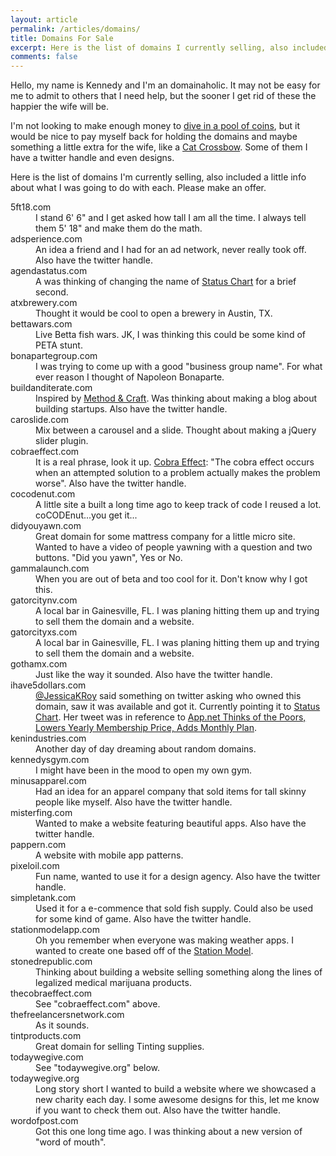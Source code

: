 ```yaml
---
layout: article
permalink: /articles/domains/
title: Domains For Sale
excerpt: Here is the list of domains I currently selling, also included a little info about what I was going to do with each. Please make an offer.
comments: false
---
```


<p>Hello, my name is Kennedy and I'm an domainaholic. It may not be easy for me to admit to others that I need help, but the sooner I get rid of these the happier the wife will be.</p>
<p>I'm not looking to make enough money to <a href="http://i.imgur.com/kU53Cxi.gif">dive in a pool of coins</a>, but it would be nice to pay myself back for holding the domains and maybe something a little extra for the wife, like a <a href="http://i.imgur.com/K6HNDHe.gif">Cat Crossbow</a>. Some of them I have a twitter handle and even designs.</p>
<p>Here is the list of domains I'm currently selling, also included a little info about what I was going to do with each. Please make an offer.</p>

<dl>
  <dt>5ft18.com</dt>
  <dd>I stand 6' 6" and I get asked how tall I am all the time. I always tell them 5' 18" and make them do the math.</dd>
  <dt>adsperience.com</dt>
  <dd>An idea a friend and I had for an ad network, never really took off. Also have the twitter handle.</dd>
  <dt>agendastatus.com</dt>
  <dd>A was thinking of changing the name of <a href="https://www.statuschart.com">Status Chart</a> for a brief second.</dd>
  <dt>atxbrewery.com</dt>
  <dd>Thought it would be cool to open a brewery in Austin, TX.</dd>
  <dt>bettawars.com</dt>
  <dd>Live Betta fish wars. JK, I was thinking this could be some kind of PETA stunt.</dd>
  <dt>bonapartegroup.com</dt>
  <dd>I was trying to come up with a good "business group name". For what ever reason I thought of Napoleon Bonaparte.</dd>
  <dt>buildanditerate.com</dt>
  <dd>Inspired by <a href="http://methodandcraft.com">Method &amp; Craft</a>. Was thinking about making a blog about building startups. Also have the twitter handle.</dd>
  <dt>caroslide.com</dt>
  <dd>Mix between a carousel and a slide. Thought about making a jQuery slider plugin.</dd>
  <dt>cobraeffect.com</dt>
  <dd>It is a real phrase, look it up. <a href="http://en.wikipedia.org/wiki/Cobra_effect">Cobra Effect</a>: "The cobra effect occurs when an attempted solution to a problem actually makes the problem worse". Also have the twitter handle.</dd>
  <dt>cocodenut.com</dt>
  <dd>A little site a built a long time ago to keep track of code I reused a lot. coCODEnut...you get it...</dd>
  <dt>didyouyawn.com</dt>
  <dd>Great domain for some mattress company for a little micro site. Wanted to have a video of people yawning with a question and two buttons. "Did you yawn", Yes or No.</dd>
  <dt>gammalaunch.com</dt>
  <dd>When you are out of beta and too cool for it. Don't know why I got this.</dd>
  <dt>gatorcitynv.com</dt>
  <dd>A local bar in Gainesville, FL. I was planing hitting them up and trying to sell them the domain and a website.</dd>
  <dt>gatorcityxs.com</dt>
  <dd>A local bar in Gainesville, FL. I was planing hitting them up and trying to sell them the domain and a website.</dd>
  <dt>gothamx.com</dt>
  <dd>Just like the way it sounded. Also have the twitter handle.</dd>
  <dt>ihave5dollars.com</dt>
  <dd><a href="https://twitter.com/JessicaKRoy">@JessicaKRoy</a> said something on twitter asking who owned this domain, saw it was available and got it. Currently pointing it to <a href="https://www.statuschart.com/">Status Chart</a>. Her tweet was in reference to <a href="http://betabeat.com/2012/10/app-net-thinks-of-the-poors-lowers-yearly-membership-price-adds-monthly-plan">App.net Thinks of the Poors, Lowers Yearly Membership Price, Adds Monthly Plan</a>.</dd>
  <dt>kenindustries.com</dt>
  <dd>Another day of day dreaming about random domains.</dd>
  <dt>kennedysgym.com</dt>
  <dd>I might have been in the mood to open my own gym.</dd>
  <dt>minusapparel.com</dt>
  <dd>Had an idea for an apparel company that sold items for tall skinny people like myself. Also have the twitter handle.</dd>
  <dt>misterfing.com</dt>
  <dd>Wanted to make a website featuring beautiful apps. Also have the twitter handle.</dd>
  <dt>pappern.com</dt>
  <dd>A website with mobile app patterns.</dd>
  <dt>pixeloil.com</dt>
  <dd>Fun name, wanted to use it for a design agency. Also have the twitter handle.</dd>
  <dt>simpletank.com</dt>
  <dd>Used it for a e-commence that sold fish supply. Could also be used for some kind of game. Also have the twitter handle.</dd>
  <dt>stationmodelapp.com</dt>
  <dd>Oh you remember when everyone was making weather apps. I wanted to create one based off of the <a href="http://en.wikipedia.org/wiki/Station_model">Station Model</a>. </dd>
  <dt>stonedrepublic.com</dt>
  <dd>Thinking about building a website selling something along the lines of legalized medical marijuana products.</dd>
  <dt>thecobraeffect.com</dt>
  <dd>See "cobraeffect.com" above.</dd>
  <dt>thefreelancersnetwork.com</dt>
  <dd>As it sounds.</dd>
  <dt>tintproducts.com</dt>
  <dd>Great domain for selling Tinting supplies.</dd>
  <dt>todaywegive.com</dt>
  <dd>See "todaywegive.org" below.</dd>
  <dt>todaywegive.org</dt>
  <dd>Long story short I wanted to build a website where we showcased a new charity each day. I some awesome designs for this, let me know if you want to check them out. Also have the twitter handle.</dd>
  <dt>wordofpost.com</dt>
  <dd>Got this one long time ago. I was thinking about a new version of "word of mouth".</dd>
</dl>
